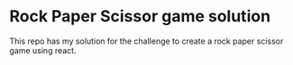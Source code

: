 # Rock Paper Scissor game solution

This repo has my solution for the challenge to create a rock paper scissor game
using react.
